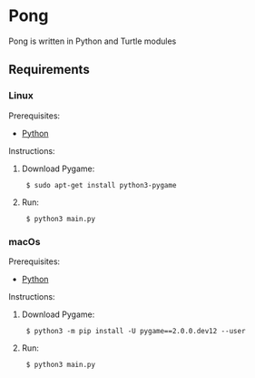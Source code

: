 # Pong

Pong is written in Python and Turtle modules

## Requirements

### Linux

Prerequisites:

* [Python][Python-download]

Instructions:

1. Download Pygame:

        $ sudo apt-get install python3-pygame

1. Run:

        $ python3 main.py

### macOs

Prerequisites:

* [Python][Python-download]

Instructions:

1. Download Pygame:

        $ python3 -m pip install -U pygame==2.0.0.dev12 --user

1. Run:

        $ python3 main.py

[Pygame-download-linux]: https://www.pygame.org/wiki/GettingStarted#Unix%20Binary%20Packages
[Pygame-download-macOs]: https://www.pygame.org/wiki/GettingStarted#Mac%20installation
[Python-download]: https://www.python.org/downloads/
